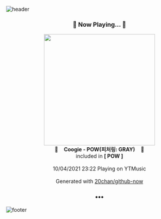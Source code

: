 ![header](https://capsule-render.vercel.app/api?type=wave&height=170&section=header&text=Hi.%20I'm%20SHIFT&fontColor=090707&fontAlignX=45&fontAlignY=65&fontSize=100)

<h3 align="center">🎵 Now Playing... 🎵</h3>
<p align="center">
  <a href="https://music.youtube.com/watch?v=En3KKE89QRs">
    <img width="300" src="https://lh3.googleusercontent.com/o_lEOyAwT9ztDCt573QkYe2m07MBC4J1crLJOR9_m8OxhsdgvmRZVdCiYKId6K-kbKV6Llg9CfrImQNv">
  </a>
  <br>
  🎵&nbsp&nbsp&nbsp <b>Coogie - POW(피처링: GRAY)</b> &nbsp&nbsp&nbsp🎵
  <br>
  included in <b>[ POW ]</b>
  
  <br />
  <br />
  10/04/2021 23:22 Playing on YTMusic
  <br />
  <br />
  Generated with <a href="https://github.com/20chan/github-now">20chan/github-now</a>
</p>

<h3 align="center">•••</h3>

![footer](https://capsule-render.vercel.app/api?type=wave&height=150&section=footer)
